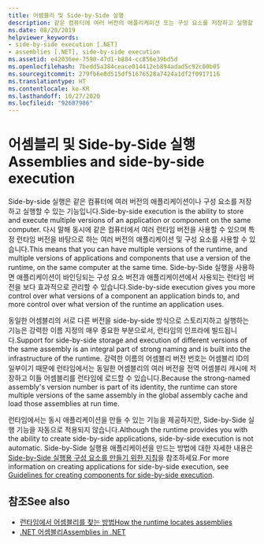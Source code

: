```yaml
---
title: 어셈블리 및 Side-by-Side 실행
description: 같은 컴퓨터에 여러 버전의 애플리케이션 또는 구성 요소를 저장하고 실행할 수 있는 기능인 Side-by-Side 실행에 대해 알아봅니다.
ms.date: 08/20/2019
helpviewer_keywords:
- side-by-side execution [.NET]
- assemblies [.NET], side-by-side execution
ms.assetid: e42036ee-7590-47d1-b884-cc856e39bd5d
ms.openlocfilehash: 7bedd5a384ceace014412eb894adad5c92c00b05
ms.sourcegitcommit: 279fb6e8d515df51676528a7424a1df2f0917116
ms.translationtype: HT
ms.contentlocale: ko-KR
ms.lasthandoff: 10/27/2020
ms.locfileid: "92687986"
---
```

# <a name="assemblies-and-side-by-side-execution"></a><span data-ttu-id="cfa46-103">어셈블리 및 Side-by-Side 실행</span><span class="sxs-lookup"><span data-stu-id="cfa46-103">Assemblies and side-by-side execution</span></span>

<span data-ttu-id="cfa46-104">Side-by-side 실행은 같은 컴퓨터에 여러 버전의 애플리케이션이나 구성 요소를 저장하고 실행할 수 있는 기능입니다.</span><span class="sxs-lookup"><span data-stu-id="cfa46-104">Side-by-side execution is the ability to store and execute multiple versions of an application or component on the same computer.</span></span> <span data-ttu-id="cfa46-105">다시 말해 동시에 같은 컴퓨터에서 여러 런타임 버전을 사용할 수 있으며 특정 런타임 버전을 바탕으로 하는 여러 버전의 애플리케이션 및 구성 요소를 사용할 수 있습니다.</span><span class="sxs-lookup"><span data-stu-id="cfa46-105">This means that you can have multiple versions of the runtime, and multiple versions of applications and components that use a version of the runtime, on the same computer at the same time.</span></span> <span data-ttu-id="cfa46-106">Side-by-Side 실행을 사용하면 애플리케이션이 바인딩되는 구성 요소 버전과 애플리케이션에서 사용되는 런타임 버전을 보다 효과적으로 관리할 수 있습니다.</span><span class="sxs-lookup"><span data-stu-id="cfa46-106">Side-by-side execution gives you more control over what versions of a component an application binds to, and more control over what version of the runtime an application uses.</span></span>  
  
<span data-ttu-id="cfa46-107">동일한 어셈블리의 서로 다른 버전을 side-by-side 방식으로 스토리지하고 실행하는 기능은 강력한 이름 지정의 매우 중요한 부분으로서, 런타임의 인프라에 빌드됩니다.</span><span class="sxs-lookup"><span data-stu-id="cfa46-107">Support for side-by-side storage and execution of different versions of the same assembly is an integral part of strong naming and is built into the infrastructure of the runtime.</span></span> <span data-ttu-id="cfa46-108">강력한 이름의 어셈블리 버전 번호는 어셈블리 ID의 일부이기 때문에 런타임에서는 동일한 어셈블리의 여러 버전을 전역 어셈블리 캐시에 저장하고 이들 어셈블리를 런타임에 로드할 수 있습니다.</span><span class="sxs-lookup"><span data-stu-id="cfa46-108">Because the strong-named assembly's version number is part of its identity, the runtime can store multiple versions of the same assembly in the global assembly cache and load those assemblies at run time.</span></span>  
  
<span data-ttu-id="cfa46-109">런타임에서는 동시 애플리케이션을 만들 수 있는 기능을 제공하지만, Side-by-Side 실행 기능을 자동으로 적용되지 않습니다.</span><span class="sxs-lookup"><span data-stu-id="cfa46-109">Although the runtime provides you with the ability to create side-by-side applications, side-by-side execution is not automatic.</span></span> <span data-ttu-id="cfa46-110">Side-by-Side 실행용 애플리케이션을 만드는 방법에 대한 자세한 내용은 [Side-by-Side 실행용 구성 요소를 만들기 위한 지침](../../framework/deployment/guidelines-for-creating-components-for-side-by-side-execution.md)을 참조하세요.</span><span class="sxs-lookup"><span data-stu-id="cfa46-110">For more information on creating applications for side-by-side execution, see [Guidelines for creating components for side-by-side execution](../../framework/deployment/guidelines-for-creating-components-for-side-by-side-execution.md).</span></span>  
  
## <a name="see-also"></a><span data-ttu-id="cfa46-111">참조</span><span class="sxs-lookup"><span data-stu-id="cfa46-111">See also</span></span>

- [<span data-ttu-id="cfa46-112">런타임에서 어셈블리를 찾는 방법</span><span class="sxs-lookup"><span data-stu-id="cfa46-112">How the runtime locates assemblies</span></span>](../../framework/deployment/how-the-runtime-locates-assemblies.md)
- [<span data-ttu-id="cfa46-113">.NET 어셈블리</span><span class="sxs-lookup"><span data-stu-id="cfa46-113">Assemblies in .NET</span></span>](index.md)
